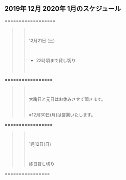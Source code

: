 ## 2019年 12月 2020年 1月のスケジュール
 



 ==================

>>
>> <br/>
>>
>> 12月21日 (土)
>> 
>> <br/>
>>
>> - 22時頃まで貸し切り
>>
>>
>> <br/>
>>
>>

 =================

>>
>> <br/>
>>
>> 大晦日と元日はお休みさせて頂きます。
>>
>> <br/>
>>  ※12月30日(月)は営業いたします。
>> 
>>
>> <br/>
>>
>>

 =================

>>
>>
>> <br/>
>>
>> 1月12日(日)
>>
>> <br/>
>>
>> 終日貸し切り
>>
>>
>>
>>

 ================

